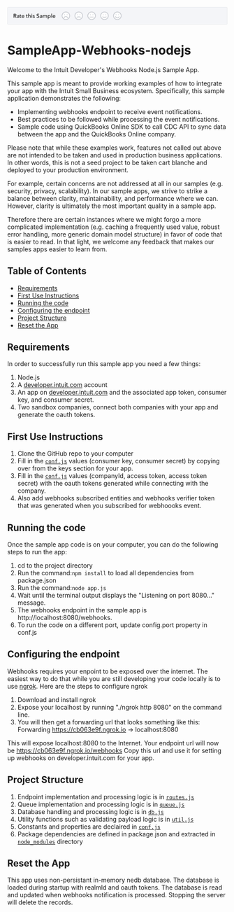 [![Sample Banner](views/Sample.png)][ss1]

# SampleApp-Webhooks-nodejs

<p>Welcome to the Intuit Developer's Webhooks Node.js Sample App.</p>
<p>This sample app is meant to provide working examples of how to integrate your app with the Intuit Small Business ecosystem.  Specifically, this sample application demonstrates the following:</p>

<ul>
	<li>Implementing webhooks endpoint to receive event notifications.</li>
	<li>Best practices to be followed while processing the event notifications.</li>
	<li>Sample code using QuickBooks Online SDK to call CDC API to sync data between the app and the QuickBooks Online company.</li>
</ul>

<p>Please note that while these examples work, features not called out above are not intended to be taken and used in production business applications. In other words, this is not a seed project to be taken cart blanche and deployed to your production environment.</p>  

<p>For example, certain concerns are not addressed at all in our samples (e.g. security, privacy, scalability). In our sample apps, we strive to strike a balance between clarity, maintainability, and performance where we can. However, clarity is ultimately the most important quality in a sample app.</p>

<p>Therefore there are certain instances where we might forgo a more complicated implementation (e.g. caching a frequently used value, robust error handling, more generic domain model structure) in favor of code that is easier to read. In that light, we welcome any feedback that makes our samples apps easier to learn from.</p>

## Table of Contents

* [Requirements](#requirements)
* [First Use Instructions](#first-use-instructions)
* [Running the code](#running-the-code)
* [Configuring the endpoint](#configuring-the-endpoint)
* [Project Structure](#project-structure)
* [Reset the App](#reset-the-app)


## Requirements

In order to successfully run this sample app you need a few things:

1. Node.js
2. A [developer.intuit.com](http://developer.intuit.com) account
3. An app on [developer.intuit.com](http://developer.intuit.com) and the associated app token, consumer key, and consumer secret.
4. Two sandbox companies, connect both companies with your app and generate the oauth tokens.
 
## First Use Instructions

1. Clone the GitHub repo to your computer
2. Fill in the [`conf.js`](conf.js) values (consumer key, consumer secret) by copying over from the keys section for your app.
3. Fill in the [`conf.js`](conf.js) values (companyId, access token, access token secret) with the oauth tokens generated while connecting with the company. 
4. Also add webhooks subscribed entities and webhooks verifier token that was generated when you subscribed for webhoooks event.

## Running the code

Once the sample app code is on your computer, you can do the following steps to run the app:

1. cd to the project directory</li>
2. Run the command:`npm install` to load all dependencies from package.json </li>
3. Run the command:`node app.js`</li>
4. Wait until the terminal output displays the "Listening on port 8080..." message.
5. The webhooks endpoint in the sample app is http://localhost:8080/webhooks. 
6. To run the code on a different port, update config.port property in conf.js

## Configuring the endpoint

Webhooks requires your enpoint to be exposed over the internet. The easiest way to do that while you are still developing your code locally is to use [ngrok](https://ngrok.com/). Here are the steps to configure ngrok

1. Download and install ngrok
2. Expose your localhost by running "./ngrok http 8080" on the command line. 
3. You will then get a forwarding url that looks something like this:
	Forwarding     https://cb063e9f.ngrok.io -> localhost:8080  

This will expose localhost:8080 to the Internet. Your endpoint url will now be https://cb063e9f.ngrok.io/webhooks
Copy this url and use it for setting up webhooks on developer.intuit.com for your app. 

## Project Structure

1. Endpoint implementation and processing logic is in [`routes.js`](routes/routes.js)
2. Queue implementation and processing logic is in [`queue.js`](queue/queue.js)
3. Database handling and processing logic is in [`db.js`](db/db.js)
4. Utility functions such as validating payload logic is in [`util.js`](util/util.js)
5. Constants and properties are declaired in [`conf.js`](conf.js)
6. Package dependencies are defined in package.json and extracted in [`node_modules`](node_modules) directory 


## Reset the App

This app uses non-persistant in-memory nedb database. The database is loaded during startup with realmId and oauth tokens. The database is read and updated when webhooks notification is processed. Stopping the server will delete the records.

[ss1]: https://help.developer.intuit.com/s/samplefeedback?cid=9010&repoName=SampleApp-Webhooks-nodejs


